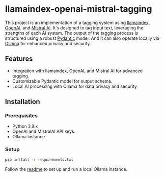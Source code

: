 # llamaindex-openai-mistral-tagging

This project is an implementation of a tagging system using [llamaindex](https://github.com/run-llama/llama_index), [OpenAI](https://platform.openai.com/), and [Mistral AI](https://docs.mistral.ai). It's designed to tag input text, leveraging the strengths of each AI system. The output of the tagging process is structured using a robust [Pydantic](https://github.com/pydantic/pydantic) model. And it can also operate locally via [Ollama](https://github.com/jmorganca/ollama) for enhanced privacy and security.

## Features
- Integration with llamaindex, OpenAI, and Mistral AI for advanced tagging.
- Customizable Pydantic model for output schema.
- Local AI processing with Ollama for data privacy and security.

## Installation
### Prerequisites
- Python 3.9.x
- OpenAI and MistralAI API keys.
- Ollama instance

### Setup
```bash
pip install -r requirements.txt
```
Follow the [readme](https://github.com/jmorganca/ollama) to set up and run a local Ollama instance.